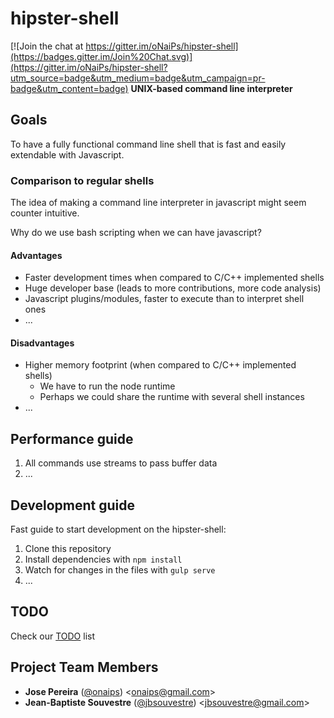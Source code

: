 # hipster-shell

[![Join the chat at https://gitter.im/oNaiPs/hipster-shell](https://badges.gitter.im/Join%20Chat.svg)](https://gitter.im/oNaiPs/hipster-shell?utm_source=badge&utm_medium=badge&utm_campaign=pr-badge&utm_content=badge)
**UNIX-based command line interpreter**

## Goals
To have a fully functional command line shell that is fast and easily extendable with Javascript.

### Comparison to regular shells
The idea of making a command line interpreter in javascript might seem counter intuitive.

Why do we use bash scripting when we can have javascript?

#### Advantages
* Faster development times when compared to C/C++ implemented shells
* Huge developer base (leads to more contributions, more code analysis)
* Javascript plugins/modules, faster to execute than to interpret shell ones
* ...

#### Disadvantages
* Higher memory footprint (when compared to C/C++ implemented shells)
	* We have to run the node runtime
	* Perhaps we could share the runtime with several shell instances
* ...

## Performance guide
1. All commands use streams to pass buffer data
2. ...

## Development guide
Fast guide to start development on the hipster-shell:

1. Clone this repository
2. Install dependencies with `npm install`
3. Watch for changes in the files with `gulp serve`
4. ...

## TODO
Check our [TODO](TODO.md) list

## Project Team Members

* **Jose Pereira** ([@onaips](https://github.com/oNaiPs)) &lt;onaips@gmail.com&gt;
* **Jean-Baptiste Souvestre** ([@jbsouvestre](https://github.com/jbsouvestre)) &lt;jbsouvestre@gmail.com&gt;
